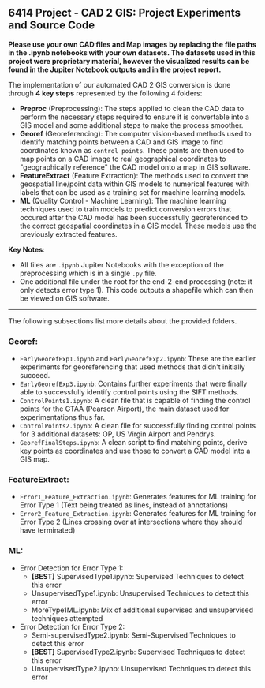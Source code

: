 ## 6414 Project - CAD 2 GIS: Project Experiments and Source Code

**__Please use your own CAD files and Map images by replacing the file paths in the .ipynb notebooks with your own datasets. The datasets used in this project were proprietary material, however the visualized results can be found in the Jupiter Notebook outputs and in the project report.__**

The implementation of our automated CAD 2 GIS conversion is done through **4 key steps** represented by the following 4 folders:
- **Preproc** (Preprocessing): The steps applied to clean the CAD data to perform the necessary steps required to ensure it is convertable into a GIS model and some additional steps to make the process smoother.
- **Georef** (Georeferencing): The computer vision-based methods used to identify matching points between a CAD and GIS image to find coordinates known as `control points`. These points are then used to map points on a CAD image to real geographical coordinates to "geographically reference" the CAD model onto a map in GIS software.
- **FeatureExtract** (Feature Extraction): The methods used to convert the geospatial line/point data within GIS models to numerical features with labels that can be used as a training set for machine learning models.
- **ML** (Quality Control - Machine Learning): The machine learning techniques used to train models to predict conversion errors that occured after the CAD model has been successfully georeferenced to the correct geospatial coordinates in a GIS model. These models use the previously extracted features.

**Key Notes**:
- All files are `.ipynb` Jupiter Notebooks with the exception of the preprocessing which is in a single `.py` file.
- One additional file under the root for the end-2-end processing (note: it only detects error type 1). This code outputs a shapefile which can then be viewed on GIS software.

---------------------------------
The following subsections list more details about the provided folders.

### Georef:
- `EarlyGeorefExp1.ipynb` and `EarlyGeorefExp2.ipynb`: These are the earlier experiments for georeferencing that used methods that didn't initially succeed.
- `EarlyGeorefExp3.ipynb`: Contains further experiments that were finally able to successfully identify control points using the SIFT methods.
- `ControlPoints1.ipynb`: A clean file that is capable of finding the control points for the GTAA (Pearson Airport), the main dataset used for experimentations thus far.
- `ControlPoints2.ipynb`: A clean file for successfully finding control points for 3 additional datasets: OP, US Virgin Airport and Pendrys.
- `GeorefFinalSteps.ipynb`: A clean script to find matching points, derive key points as coordinates and use those to convert a CAD model into a GIS map.

### FeatureExtract:
- `Error1_Feature_Extraction.ipynb`: Generates features for ML training for Error Type 1 (Text being treated as lines, instead of annotations) 
- `Error2_Feature_Extraction.ipynb`: Generates features for ML training for Error Type 2 (Lines crossing over at intersections where they should have terminated)

### ML:
- Error Detection for Error Type 1:
  - **[BEST]** SupervisedType1.ipynb: Supervised Techniques to detect this error
  - UnsupervisedType1.ipynb: Unsupervised Techniques to detect this error
  - MoreType1ML.ipynb: Mix of additional supervised and unsupervised techniques attempted
- Error Detection for Error Type 2: 
  - Semi-supervisedType2.ipynb: Semi-Supervised Techniques to detect this error
  - **[BEST]** SupervisedType2.ipynb: Supervised Techniques to detect this error
  - UnsupervisedType2.ipynb: Unsupervised Techniques to detect this error
